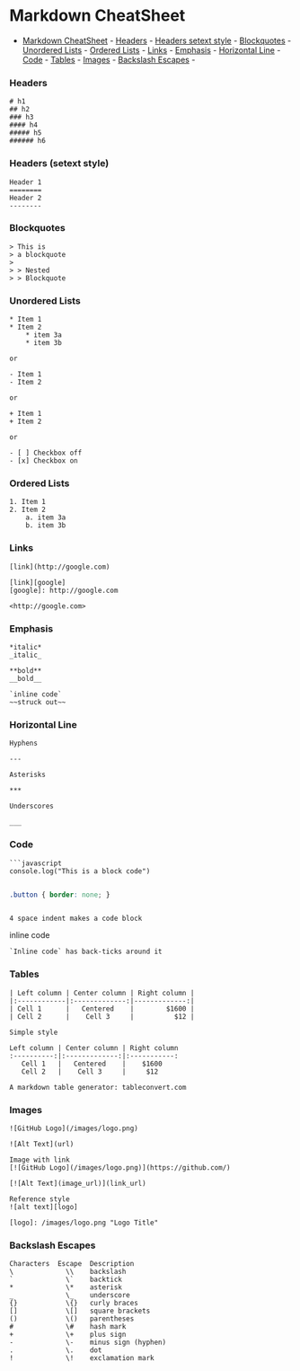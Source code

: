 # Markdown CheatSheet

- [Markdown CheatSheet](#markdown-cheatsheet)
        - [Headers](#headers)
        - [Headers setext style](#headers-setext-style)
        - [Blockquotes](#blockquotes)
        - [Unordered Lists](#unordered-lists)
        - [Ordered Lists](#ordered-lists)
        - [Links](#links)
        - [Emphasis](#emphasis)
        - [Horizontal Line](#horizontal-line)
        - [Code](#code)
        - [Tables](#tables)
        - [Images](#images)
        - [Backslash Escapes](#backslash-escapes)
        - [](#)

### Headers

```
# h1
## h2
### h3
#### h4
##### h5
###### h6
```

### Headers (setext style)

```
Header 1
========
Header 2
--------
```

### Blockquotes

```
> This is
> a blockquote
>
> > Nested
> > Blockquote
```

### Unordered Lists

```
* Item 1
* Item 2
    * item 3a
    * item 3b

or

- Item 1
- Item 2

or

+ Item 1
+ Item 2

or

- [ ] Checkbox off
- [x] Checkbox on
```

### Ordered Lists

```
1. Item 1
2. Item 2
    a. item 3a
    b. item 3b
```

### Links

```
[link](http://google.com)

[link][google]
[google]: http://google.com

<http://google.com>
```

### Emphasis

```
*italic*
_italic_

**bold**
__bold__

`inline code`
~~struck out~~
```

### Horizontal Line

```
Hyphens

---

Asterisks

***

Underscores

___
```

### Code

```
```javascript
console.log("This is a block code")
```
```

```
~~~css
.button { border: none; }
~~~
```

```
    4 space indent makes a code block
inline code
```
`Inline code` has back-ticks around it
```

### Tables

```
| Left column | Center column | Right column |
|:------------|:-------------:|-------------:|
| Cell 1      |   Centered    |        $1600 |
| Cell 2      |    Cell 3     |          $12 |

Simple style

Left column | Center column | Right column
:----------:|:-------------:|:-----------:
   Cell 1   |   Centered    |    $1600
   Cell 2   |    Cell 3     |     $12

A markdown table generator: tableconvert.com
```

### Images

```
![GitHub Logo](/images/logo.png)

![Alt Text](url)

Image with link
[![GitHub Logo](/images/logo.png)](https://github.com/)

[![Alt Text](image_url)](link_url)

Reference style
![alt text][logo]

[logo]: /images/logo.png "Logo Title"
```

### Backslash Escapes

```
Characters	Escape	Description
\	          \\	backslash
`	          \`	backtick
*	          \*	asterisk
_	          \_	underscore
{}	          \{}	curly braces
[]	          \[]	square brackets
()	          \()	parentheses
#	          \#	hash mark
+	          \+	plus sign
-	          \-	minus sign (hyphen)
.	          \.	dot
!	          \!	exclamation mark
```

### 
